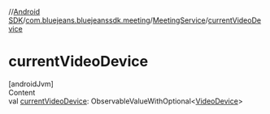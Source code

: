 //[Android SDK](../../../index.md)/[com.bluejeans.bluejeanssdk.meeting](../index.md)/[MeetingService](index.md)/[currentVideoDevice](current-video-device.md)



# currentVideoDevice  
[androidJvm]  
Content  
val [currentVideoDevice](current-video-device.md): ObservableValueWithOptional<[VideoDevice](../../com.bluejeans.bluejeanssdk.selfvideo/-video-device/index.md)>  



